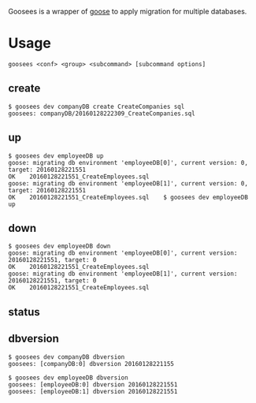 Goosees is a wrapper of [goose](https://bitbucket.org/liamstask/goose/) to apply migration for multiple databases.

# Usage

    goosees <conf> <group> <subcommand> [subcommand options]


## create


    $ goosees dev companyDB create CreateCompanies sql
    goosees: companyDB/20160128222309_CreateCompanies.sql

## up

    $ goosees dev employeeDB up
    goose: migrating db environment 'employeeDB[0]', current version: 0, target: 20160128221551
    OK    20160128221551_CreateEmployees.sql
    goose: migrating db environment 'employeeDB[1]', current version: 0, target: 20160128221551
    OK    20160128221551_CreateEmployees.sql    $ goosees dev employeeDB up

## down

    $ goosees dev employeeDB down
    goose: migrating db environment 'employeeDB[0]', current version: 20160128221551, target: 0
    OK    20160128221551_CreateEmployees.sql
    goose: migrating db environment 'employeeDB[1]', current version: 20160128221551, target: 0
    OK    20160128221551_CreateEmployees.sql

## status

## dbversion

    $ goosees dev companyDB dbversion
    goosees: [companyDB:0] dbversion 20160128221155
    
    $ goosees dev employeeDB dbversion
    goosees: [employeeDB:0] dbversion 20160128221551
    goosees: [employeeDB:1] dbversion 20160128221551
